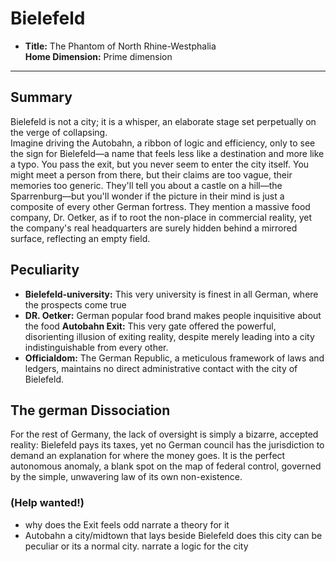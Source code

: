 # Bielefeld

* **Title:** The Phantom of North Rhine-Westphalia\
**Home Dimension:** Prime dimension

---

## Summary

Bielefeld is not a city; it is a whisper, an elaborate stage set perpetually on the verge of collapsing.\
Imagine driving the Autobahn, a ribbon of logic and efficiency, only to see the sign for Bielefeld—a name that feels less like a destination and more like a typo. You pass the exit, but you never seem to enter the city itself. You might meet a person from there, but their claims are too vague, their memories too generic. They'll tell you about a castle on a hill—the Sparrenburg—but you'll wonder if the picture in their mind is just a composite of every other German fortress. They mention a massive food company, Dr. Oetker, as if to root the non-place in commercial reality, yet the company's real headquarters are surely hidden behind a mirrored surface, reflecting an empty field.


## Peculiarity 

* **Bielefeld-university:** This very university is finest in all German, where the prospects come true 
* **DR. Oetker:** German popular food brand  makes people inquisitive about the food 
**Autobahn Exit:** This very gate offered the powerful, disorienting illusion of exiting reality, despite merely leading into a city indistinguishable from every other.
* **Officialdom:** The German Republic, a meticulous framework of laws and ledgers, maintains no direct administrative contact with the city of Bielefeld.

## The german Dissociation

For the rest of Germany, the lack of oversight is simply a bizarre, accepted reality: Bielefeld pays its taxes, yet no German council has the jurisdiction to demand an explanation for where the money goes. It is the perfect autonomous anomaly, a blank spot on the map of federal control, governed by the simple, unwavering law of its own non-existence.


### (Help wanted!)

* why does the Exit feels odd narrate a theory for it
* Autobahn a city/midtown  that  lays beside Bielefeld does this city can be peculiar or its a normal city. narrate a logic for the city 